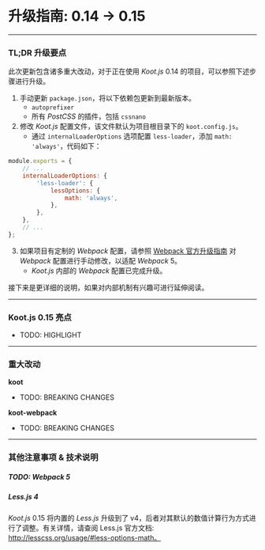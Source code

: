 # 升级指南: 0.14 -> 0.15

---

### TL;DR 升级要点

此次更新包含诸多重大改动，对于正在使用 _Koot.js_ 0.14 的项目，可以参照下述步骤进行升级。

1. 手动更新 `package.json`，将以下依赖包更新到最新版本。
    - `autoprefixer`
    - 所有 _PostCSS_ 的插件，包括 `cssnano`
2. 修改 _Koot.js_ 配置文件，该文件默认为项目根目录下的 `koot.config.js`。
    - 通过 `internalLoaderOptions` 选项配置 `less-loader`，添加 `math: 'always'`，代码如下：

```javascript
module.exports = {
    // ...
    internalLoaderOptions: {
        'less-loader': {
            lessOptions: {
                math: 'always',
            },
        },
    },
    // ...
};
```

3. 如果项目有定制的 _Webpack_ 配置，请参照 [Webpack 官方升级指南](https://webpack.js.org/migrate/5/) 对 _Webpack_ 配置进行手动修改，以适配 _Webpack_ 5。
    - _Koot.js_ 内部的 _Webpack_ 配置已完成升级。

接下来是更详细的说明，如果对内部机制有兴趣可进行延伸阅读。

---

### Koot.js 0.15 亮点

-   TODO: HIGHLIGHT

---

### 重大改动

**koot**

-   TODO: BREAKING CHANGES

**koot-webpack**

-   TODO: BREAKING CHANGES

---

### 其他注意事项 & 技术说明

##### TODO: Webpack 5

##### Less.js 4

_Koot.js_ 0.15 将内置的 _Less.js_ 升级到了 v4，后者对其默认的数值计算行为方式进行了调整。有关详情，请查阅 Less.js 官方文档: http://lesscss.org/usage/#less-options-math。
